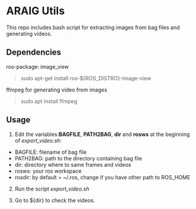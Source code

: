 # ARAIG Utils
This repo includes bash script for extracting images from bag files and generating videos.

## Dependencies
ros-package: image_view
> sudo apt-get install ros-${ROS_DISTRO}-image-view

ffmpeg for generating video from images
> sudo apt install ffmpeg

## Usage
1. Edit the variables:**BAGFILE**, **PATH2BAG**, **dir** and **rosws** at the beginning of *export_video.sh*:
- BAGFILE: filename of bag file
- PATH2BAG: path to the directory containing bag file
- dir: directory where to same frames and videos
- rosws: your ros workspace
- rosdir: by default = ~/.ros, change if you have other path to ROS_HOME

2. Run the script *export_video.sh*

3. Go to ${dir} to check the videos.
